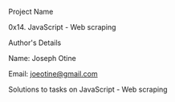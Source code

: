 Project Name

0x14. JavaScript - Web scraping

Author's Details

Name: Joseph Otine

Email: joeotine@gmail.com

Solutions to tasks on JavaScript - Web scraping
